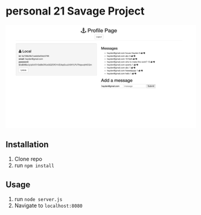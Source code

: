 # personal 21 Savage Project

![21 21](sav.jpg)

## Installation

1. Clone repo
2. run `npm install`

## Usage

1. run `node server.js`
2. Navigate to `localhost:8080`
